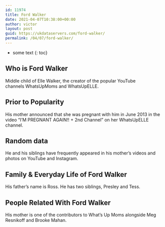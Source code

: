 ```yaml
---
id: 11974
title: Ford Walker
date: 2021-04-07T10:38:00+00:00
author: victor
layout: post
guid: https://ukdataservers.com/ford-walker/
permalink: /04/07/ford-walker/
---
```


* some text
{: toc}


## Who is Ford Walker



Middle child of Elle Walker, the creator of the popular YouTube channels WhatsUpMoms and WhatsUpELLE. 

                
                
                
## Prior to Popularity



His mother announced that she was pregnant with him in June 2013 in the video &#8220;I&#8217;M PREGNANT AGAIN!! + 2nd Channel&#8221; on her WhatsUpELLE channel. 

                
                
                
## Random data



He and his siblings have frequently appeared in his mother&#8217;s videos and photos on YouTube and Instagram. 

                
                
                
## Family & Everyday Life of Ford Walker



His father&#8217;s name is Ross. He has two siblings, Presley and Tess. 

                
                
                
## People Related With Ford Walker



His mother is one of the contributors to What&#8217;s Up Moms alongside Meg Resnikoff and Brooke Mahan. 

                
              
            
          
          
          